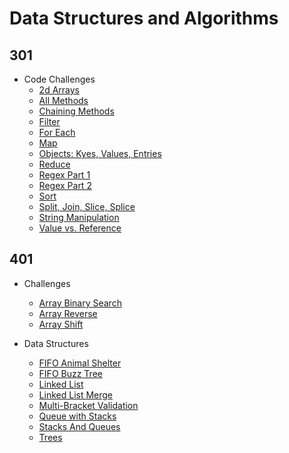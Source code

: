 # Data Structures and Algorithms

## 301
* Code Challenges
    * [2d Arrays](https://github.com/JCode1986/data-structures-and-algorithms/tree/master/code-challenges/challenge12)
    * [All Methods](https://github.com/JCode1986/data-structures-and-algorithms/tree/master/code-challenges/challenge14)
    * [Chaining Methods](https://github.com/JCode1986/data-structures-and-algorithms/tree/master/code-challenges/challenge10)
    * [Filter](https://github.com/JCode1986/data-structures-and-algorithms/tree/master/code-challenges/challenge8)
    * [For Each](https://github.com/JCode1986/data-structures-and-algorithms/tree/master/code-challenges/challenge1)
    * [Map](https://github.com/JCode1986/data-structures-and-algorithms/tree/master/code-challenges/challenge7)
    * [Objects: Kyes, Values, Entries](https://github.com/JCode1986/data-structures-and-algorithms/tree/master/code-challenges/challenge6)
    * [Reduce](https://github.com/JCode1986/data-structures-and-algorithms/tree/master/code-challenges/challenge9)
    * [Regex Part 1](https://github.com/JCode1986/data-structures-and-algorithms/tree/master/code-challenges/challenge4)
    * [Regex Part 2](https://github.com/JCode1986/data-structures-and-algorithms/tree/master/code-challenges/challenge11)
    * [Sort](https://github.com/JCode1986/data-structures-and-algorithms/tree/master/code-challenges/challenge3)
    * [Split, Join, Slice, Splice](https://github.com/JCode1986/data-structures-and-algorithms/tree/master/code-challenges/challenge5)
    * [String Manipulation]( https://github.com/JCode1986/data-structures-and-algorithms/tree/master/code-challenges/challenge13)
    * [Value vs. Reference](https://github.com/JCode1986/data-structures-and-algorithms/tree/master/code-challenges/challenge2)
   

## 401
* Challenges
   * [Array Binary Search](https://github.com/JCode1986/data-structures-and-algorithms/tree/master/challenges/arrayBinarySearch)
   * [Array Reverse](https://github.com/JCode1986/data-structures-and-algorithms/tree/master/challenges/arrayReverse)
   * [Array Shift](https://github.com/JCode1986/data-structures-and-algorithms/tree/master/challenges/arrayShift)
   
* Data Structures
   * [FIFO Animal Shelter](https://github.com/JCode1986/data-structures-and-algorithms/tree/master/Data-Structures/fifoAnimalShelter)
   * [FIFO Buzz Tree](https://github.com/JCode1986/data-structures-and-algorithms/tree/master/Data-Structures/fizzBuzzTree)
   * [Linked List](https://github.com/JCode1986/data-structures-and-algorithms/tree/master/Data-Structures/linkedList)
   * [Linked List Merge](https://github.com/JCode1986/data-structures-and-algorithms/tree/master/Data-Structures/linkedList)
   * [Multi-Bracket Validation]()
   * [Queue with Stacks]()
   * [Stacks And Queues]()
   * [Trees]()




